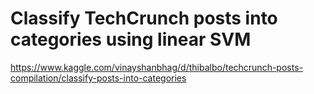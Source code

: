 # Classify TechCrunch posts into categories using linear SVM
https://www.kaggle.com/vinayshanbhag/d/thibalbo/techcrunch-posts-compilation/classify-posts-into-categories
